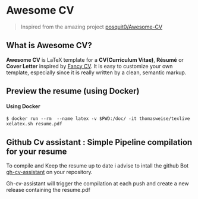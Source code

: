 # Awesome CV

> Inspired from the amazing project [posquit0/Awesome-CV](https://github.com/posquit0/Awesome-CV)

## What is Awesome CV?

**Awesome CV** is LaTeX template for a **CV(Curriculum Vitae)**, **Résumé** or **Cover Letter** inspired by [Fancy CV](https://www.sharelatex.com/templates/cv-or-resume/fancy-cv). It is easy to customize your own template, especially since it is really written by a clean, semantic markup.

## Preview the resume (using Docker)

#### Using Docker

```
$ docker run --rm  --name latex -v $PWD:/doc/ -it thomasweise/texlive xelatex.sh resume.pdf
```

## Github Cv assistant : Simple Pipeline compilation for your resume

To compile and Keep the resume up to date i advise to intall the github Bot [gh-cv-assistant](https://github.com/olivierodo/gh-cv-assistant) on your repository.

Gh-cv-assistant will trigger the compilation at each push and create a new release containing the resume.pdf
